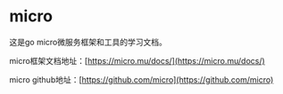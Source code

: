 # micro

这是go micro微服务框架和工具的学习文档。

micro框架文档地址：[https://micro.mu/docs/](https://micro.mu/docs/)

micro github地址：[https://github.com/micro](https://github.com/micro)



